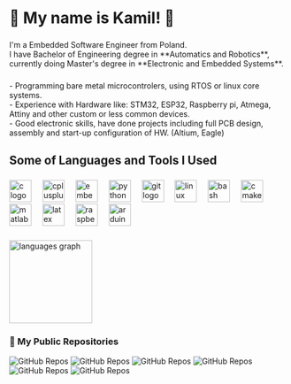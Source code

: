 <h1 align="left">👋 My name is Kamil! 👋</h1>

###

<p align="left">I'm a Embedded Software Engineer from Poland. <br>I have Bachelor of Engineering degree in **Automatics and Robotics**, currently doing Master's degree in **Electronic and Embedded Systems**.</p>

###

<p align="left">
- Programming bare metal microcontrolers, using RTOS or linux core systems. <br>
- Experience with Hardware like: STM32, ESP32, Raspberry pi, Atmega, Attiny and other custom or less common devices. <br>
- Good electronic skills, have done projects including full PCB design, assembly and start-up configuration of HW. (Altium, Eagle)

###

<h2 align="left">Some of Languages and Tools I Used</h2>

###

<div align="left">
  <img src="https://cdn.jsdelivr.net/gh/devicons/devicon/icons/c/c-original.svg" height="40" alt="c logo"  />
  <img width="12" />
  <img src="https://cdn.jsdelivr.net/gh/devicons/devicon/icons/cplusplus/cplusplus-original.svg" height="40" alt="cplusplus logo"  />
  <img width="12" />
  <img src="https://cdn.jsdelivr.net/gh/devicons/devicon/icons/embeddedc/embeddedc-original.svg" height="40" alt="embeddedc logo"  />
  <img width="12" />
  <img src="https://cdn.jsdelivr.net/gh/devicons/devicon/icons/python/python-original.svg" height="40" alt="python logo"  />
  <img width="12" />
  <img src="https://cdn.jsdelivr.net/gh/devicons/devicon/icons/git/git-original.svg" height="40" alt="git logo"  />
  <img width="12" />
  <img src="https://cdn.jsdelivr.net/gh/devicons/devicon/icons/linux/linux-original.svg" height="40" alt="linux logo"  />
  <img width="12" />
  <img src="https://cdn.jsdelivr.net/gh/devicons/devicon/icons/bash/bash-original.svg" height="40" alt="bash logo"  />
  <img width="12" />
  <img src="https://cdn.jsdelivr.net/gh/devicons/devicon/icons/cmake/cmake-original.svg" height="40" alt="cmake logo"  />
  <img width="12" />
  <img src="https://cdn.jsdelivr.net/gh/devicons/devicon/icons/matlab/matlab-original.svg" height="40" alt="matlab logo"  />
  <img width="12" />
  <img src="https://cdn.jsdelivr.net/gh/devicons/devicon/icons/latex/latex-original.svg" height="40" alt="latex logo"  />
  <img width="12" />
  <img src="https://cdn.jsdelivr.net/gh/devicons/devicon/icons/raspberrypi/raspberrypi-original.svg" height="40" alt="raspberrypi logo"  />
  <img width="12" />
  <img src="https://cdn.jsdelivr.net/gh/devicons/devicon/icons/arduino/arduino-original.svg" height="40" alt="arduino logo"  />
</div>

###

<div align="left">
  <img src="https://github-readme-stats.vercel.app/api/top-langs?username=FRSH-0109&locale=en&hide_title=false&layout=compact&card_width=320&langs_count=5&theme=dark&hide_border=false&order=2" height="150" alt="languages graph"  />
</div>

### 📂 My Public Repositories
![GitHub Repos](https://github-readme-stats.vercel.app/api/pin/?username=FRSH-0109&repo=Monopoly-vs-AI-Game&theme=dark)
![GitHub Repos](https://github-readme-stats.vercel.app/api/pin/?username=FRSH-0109&repo=FroggerGame&theme=dark)
![GitHub Repos](https://github-readme-stats.vercel.app/api/pin/?username=FRSH-0109&repo=Radar_Project_PMIK_2023Z&theme=dark)
![GitHub Repos](https://github-readme-stats.vercel.app/api/pin/?username=FRSH-0109&repo=WS2812B_LED_Strip_Driver&theme=dark)
![GitHub Repos](https://github-readme-stats.vercel.app/api/pin/?username=FRSH-0109&repo=STM32_WS2812B_Example&theme=dark)
![GitHub Repos](https://github-readme-stats.vercel.app/api/pin/?username=FRSH-0109&repo=ML-DT-DNA&theme=dark)


###